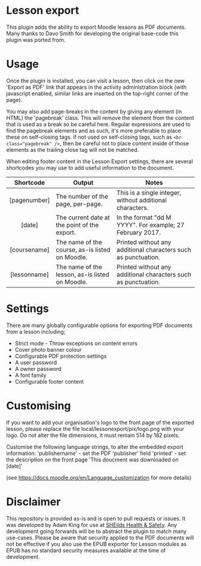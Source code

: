Lesson export
===========

This plugin adds the ability to export Moodle lessons as PDF documents.
Many thanks to Davo Smith for developing the original base-code this plugin was ported from.

Usage
=====

Once the plugin is installed, you can visit a lesson, then click on the new 'Export as PDF' link that appears
in the activity administration block (with javascript enabled, similar links are inserted on the top-right corner of the page).

You may also add page-breaks in the content by giving any element (in HTML) the 'pagebreak' class. This will remove the element from the content that is used as a break so be careful here. Regular expressions are used to find the pagebreak elements and as such, it's more preferable to place these on self-closing tags. If not used on self-closing tags, such as `<br class="pagebreak" />`, then be careful not to place content inside of those elements as the trailing close tag will not be matched.

When editing footer content in the Lesson Export settings, there are several shortcodes you may use to add useful information to the
document.

|   Shortcode  	| Output                                          	| Notes                                                          	|
|:------------:	|-------------------------------------------------	|----------------------------------------------------------------	|
| [pagenumber] 	| The number of the page, per-page.               	| This is a single integer, without additional characters.       	|
|    [date]    	| The current date at the point of the export.    	| In the format "dd M YYYY". For example; 27 February 2017.      	|
| [coursename] 	| The name of the course, as-is listed on Moodle. 	| Printed without any additional characters such as punctuation. 	|
| [lessonname] 	| The name of the lesson, as-is listed on Moodle. 	| Printed without any additional characters such as punctuation. 	|

Settings
========

There are many globally configurable options for exporting PDF documents from a lesson including;

- Strict mode - Throw exceptions on content errors
- Cover photo banner colour
- Configurable PDF protection settings
- A user password
- A owner password
- A font family
- Configurable footer content

Customising
===========

If you want to add your organisation's logo to the front page of the exported lesson, please replace the file
local/lessonexport/pix/logo.png with your logo. Do not alter the file dimensions, it must remain 514 by 182 pixels.

Customise the following language strings, to alter the embedded export information:
'publishername' - set the PDF 'publisher' field
'printed' - set the description on the front page 'This doucment was downloaded on [date]'

(see https://docs.moodle.org/en/Language_customization for more details)

Disclaimer
=======

This repository is provided as-is and is open to pull requests or issues.
It was developed by Adam King for use at [SHEilds Health & Safety](http://sheilds.org/). Any development going forwards will be to abstract
the plugin to match many use-cases. Please be aware that security applied to the PDF documents will not be effective if you also use the
EPUB exporter for Lesson modules as EPUB has no standard security measures available at the time of development.